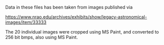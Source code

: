 Data in these files has been taken from images published via 

https://www.nrao.edu/archives/exhibits/show/legacy-astronomical-images/item/33333

The 20 individual images were cropped using MS Paint, and converted to
256 bit bmps, also using MS Paint.